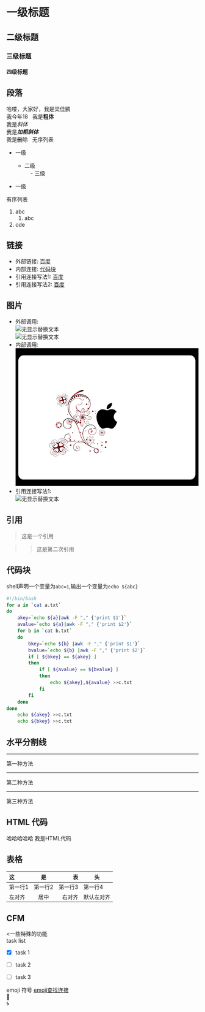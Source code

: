 # 一级标题
## 二级标题
### 三级标题
#### 四级标题

## 段落
哈喽，大家好，我是梁佳鹏  
我今年18  
我是**粗体**  
我是*斜体*  
我是***加粗斜体***  
我是~~删除~~  
无序列表  

- 一级  
    - 二级  
        - 三级  
    
- 一级

有序列表

1. abc  
    1. abc  
2. cde  

## 链接  
- 外部链接: [百度](http://www.baidu.com)
- 内部连接: [代码块](README.md#代码块)  
- 引用连接写法1: [百度]  
- 引用连接写法2: [百度][baidu] 

[百度]: http://www.baidu.com
[baidu]: http://www.baidu.com

## 图片  
- 外部调用:  
![无显示替换文本](http://img.zcool.cn/community/01690955496f930000019ae92f3a4e.jpg@2o.jpg "鼠标悬停显示")  
![无显示替换文本](https://www.baidu.com/img/bd_logo1.png "鼠标悬停显示")  
- 内部调用:  
![无显示替换文本,可为空](./test.jpg "鼠标悬停显示")  
- 引用连接写法1:  
![无显示替换文本][图片1]

[图片1]: https://www.baidu.com/img/bd_logo1.png




## 引用  
>这是一个引用

>>这是第二次引用

## 代码块  

shell声明一个变量为`abc=1`,输出一个变量为`echo ${abc}`
```bash
#!/bin/bash
for a in `cat a.txt`
do
    akey=`echo ${a}|awk -F "," {'print $1'}`
    avalue=`echo ${a}|awk -F "," {'print $2'}`
    for b in `cat b.txt`
    do
        bkey=`echo ${b} |awk -F "," {'print $1'}`
        bvalue=`echo ${b} |awk -F "," {'print $2'}`
        if [ ${bkey} == ${akey} ]
        then
            if [ ${avalue} == ${bvalue} ]
            then
                echo ${akey},${avalue} >>c.txt
            fi
        fi
    done
done
    echo ${akey} >>c.txt
    echo ${bkey} >>c.txt
```


## 水平分割线  

---
第一种方法  
***  
第二种方法  
___  
第三种方法  

## HTML 代码  
<!--
支持所有的html代码编写
-->
<p align'center'>哈哈哈哈哈 我是HTML代码</p>


## 表格
|这 |是 |表 |头 |
|:--|:-:|---:|---|
|第一行1|第一行2|第一行3|第一行4|
|左对齐|居中|右对齐|默认左对齐|


## CFM  
<一些特殊的功能  
task list  

-  [x] task 1
-  [ ] task 2
-  [ ] task 3


emoji 符号
[emoji查找连接](http://www.oicqzone.com/tool/emoji/)  
:foggy:  
:cyclone:
